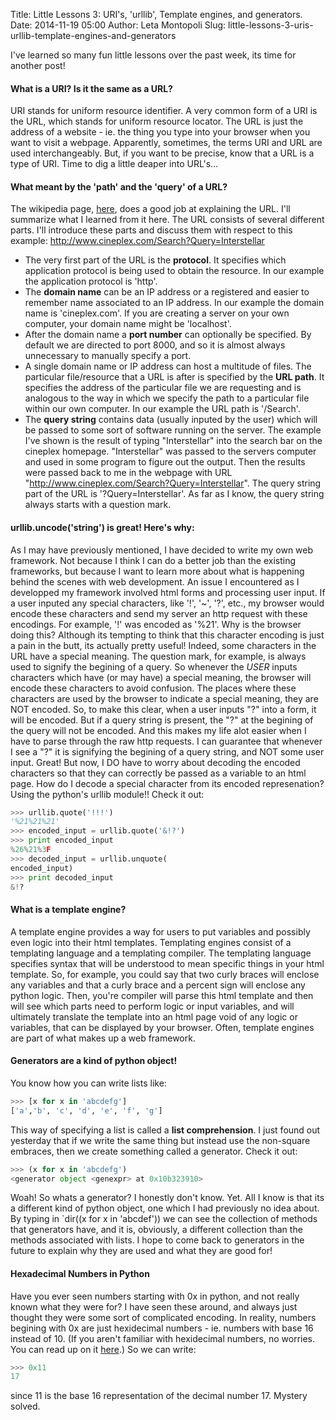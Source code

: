 Title: Little Lessons 3: URI's, 'urllib', Template engines, and generators.
Date: 2014-11-19 05:00
Author: Leta Montopoli
Slug: little-lessons-3-uris-urllib-template-engines-and-generators

I've learned so many fun little lessons over the past week, its time for
another post!

#### What is a URI? Is it the same as a URL?

URI stands for uniform resource identifier. A very common form of a URI
is the URL, which stands for uniform resource locator. The URL is just
the address of a website - ie. the thing you type into your browser when
you want to visit a webpage. Apparently, sometimes, the terms URI and
URL are used interchangeably. But, if you want to be precise, know that
a URL is a type of URI. Time to dig a little deaper into URL's...

#### What meant by the 'path' and the 'query' of a URL?

The wikipedia page,
[here](http://en.wikipedia.org/wiki/Uniform_resource_locator), does a
good job at explaining the URL. I'll summarize what I learned from it
here. The URL consists of several different parts. I'll introduce these
parts and discuss them with respect to this example:
http://www.cineplex.com/Search?Query=Interstellar

-   The very first part of the URL is the **protocol**. It specifies
    which application protocol is being used to obtain the resource. In
    our example the application protocol is 'http'.
-   The **domain name** can be an IP address or a registered and easier
    to remember name associated to an IP address. In our example the
    domain name is 'cineplex.com'. If you are creating a server on your
    own computer, your domain name might be 'localhost'.
-   After the domain name a **port number** can optionally be specified.
    By default we are directed to port 8000, and so it is almost always
    unnecessary to manually specify a port.
-   A single domain name or IP address can host a multitude of files.
    The particular file/resource that a URL is after is specified by the
    **URL path**. It specifies the address of the particular file we are
    requesting and is analogous to the way in which we specify the path
    to a particular file within our own computer. In our example the URL
    path is '/Search'.
-   The **query string** contains data (usually inputed by the user)
    which will be passed to some sort of software running on the server.
    The example I've shown is the result of typing "Interstellar" into
    the search bar on the cineplex homepage. "Interstellar" was passed
    to the servers computer and used in some program to figure out the
    output. Then the results were passed back to me in the webpage with
    URL "http://www.cineplex.com/Search?Query=Interstellar". The query
    string part of the URL is '?Query=Interstellar'. As far as I know,
    the query string always starts with a question mark.

#### urllib.uncode('string') is great! Here's why:

As I may have previously mentioned, I have decided to write my own web
framework. Not because I think I can do a better job than the existing
frameworks, but because I want to learn more about what is happening
behind the scenes with web development. An issue I encountered as I
developped my framework involved html forms and processing user input.
If a user inputed any special characters, like '!', '\~', '?', etc., my
browser would encode these characters and send my server an http request
with these encodings. For example, '!' was encoded as '%21'. Why is the
browser doing this? Although its tempting to think that this character
encoding is just a pain in the butt, its actually pretty useful! Indeed,
some characters in the URL have a special meaning. The question mark,
for example, is always used to signify the begining of a query. So
whenever the *USER* inputs characters which have (or may have) a special
meaning, the browser will encode these characters to avoid confusion.
The places where these characters are used by the browser to indicate a
special meaning, they are NOT encoded. So, to make this clear, when a
user inputs "?" into a form, it will be encoded. But if a query string
is present, the "?" at the begining of the query will not be encoded.
And this makes my life alot easier when I have to parse through the raw
http requests. I can guarantee that whenever I see a "?" it is
signifying the begining of a query string, and NOT some user input.
Great! But now, I DO have to worry about decoding the encoded characters
so that they can correctly be passed as a variable to an html page. How
do I decode a special character from its encoded represenation? Using
the python's urllib module!! Check it out:

```python
>>> urllib.quote('!!!')
'%21%21%21'
>>> encoded_input = urllib.quote('&!?')
>>> print encoded_input
%26%21%3F
>>> decoded_input = urllib.unquote(
encoded_input)
>>> print decoded_input
&!?
```

#### What is a template engine?

A template engine provides a way for users to put variables and possibly
even logic into their html templates. Templating engines consist of a
templating language and a templating compiler. The templating language
specifies syntax that will be understood to mean specific things in your
html template. So, for example, you could say that two curly braces will
enclose any variables and that a curly brace and a percent sign will
enclose any python logic. Then, you're compiler will parse this html
template and then will see which parts need to perform logic or input
variables, and will ultimately translate the template into an html page
void of any logic or variables, that can be displayed by your browser.
Often, template engines are part of what makes up a web framework.

#### Generators are a kind of python object!

You know how you can write lists like:

```python
>>> [x for x in 'abcdefg']
['a','b', 'c', 'd', 'e', 'f', 'g']
```

This way of specifying a list is called a **list comprehension**. I just
found out yesterday that if we write the same thing but instead use the
non-square embraces, then we create something called a generator. Check
it out:

```python
>>> (x for x in 'abcdefg')
<generator object <genexpr> at 0x10b323910>
```

Woah! So whats a generator? I honestly don't know. Yet. All I know is
that its a different kind of python object, one which I had previously
no idea about. By typing in \`dir((x for x in 'abcdef')) we can see the
collection of methods that generators have, and it is, obviously, a
different collection than the methods associated with lists. I hope to
come back to generators in the future to explain why they are used and
what they are good for!

#### Hexadecimal Numbers in Python

Have you ever seen numbers starting with 0x in python, and not really
known what they were for? I have seen these around, and always just
thought they were some sort of complicated encoding. In reality, numbers
begining with 0x are just hexidecimal numbers - ie. numbers with base 16
instead of 10. (If you aren't familiar with hexidecimal numbers, no
worries. You can read up on it
[here](http://simple.wikipedia.org/wiki/Hexadecimal_numeral_system).) So
we can write:

```python
>>> 0x11
17
```

since 11 is the base 16 representation of the decimal number 17. Mystery
solved.

